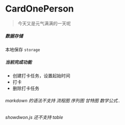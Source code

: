# CardOnePerson
> 今天又是元气满满的一天呢

##### 数据存储
本地保存  `storage`

##### 当前完成功能
- 创建打卡任务，设置起始时间
- 打卡
- 删除打卡任务

###### markdown 的语法不支持 流程图 序列图 甘特图 数学公式..
###### showdwon.js 还不支持 table

